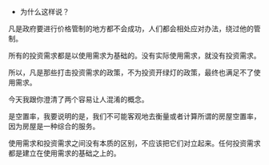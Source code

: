 * 为什么这样说？

凡是政府要进行价格管制的地方都不会成功，人们都会相处应对办法，绕过他的管制。

所有的投资需求都是以使用需求为基础的。没有实际使用需求，就没有投资需求。

所以，凡是那些打击投资需求的政策，不为投资开绿灯的政策，最终也满足不了使用需求。

今天我跟你澄清了两个容易让人混淆的概念。

是空置率，我要说明的是，我们不可能客观地去衡量或者计算所谓的房屋空置率，因为房屋是一种综合的服务。

使用需求和投资需求之间没有本质的区别，不应该把它们对立起来。任何投资需求都是建立在使用需求的基础之上的。